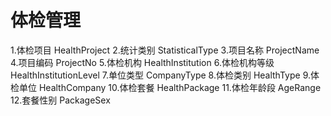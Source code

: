 # 体检管理
1.体检项目 HealthProject
2.统计类别 StatisticalType
3.项目名称 ProjectName
4.项目编码 ProjectNo
5.体检机构 HealthInstitution
6.体检机构等级 HealthInstitutionLevel
7.单位类型 CompanyType
8.体检类别 HealthType
9.体检单位 HealthCompany
10.体检套餐 HealthPackage
11.体检年龄段 AgeRange
12.套餐性别 PackageSex
